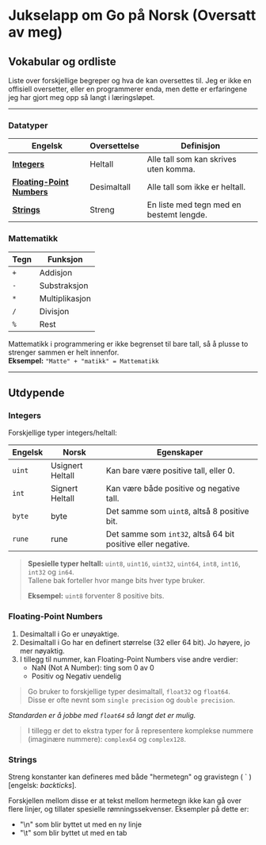 # Jukselapp om Go på Norsk (Oversatt av meg)

## Vokabular og ordliste

Liste over forskjellige begreper og hva de kan oversettes til. Jeg er ikke en offisiell oversetter, eller en programmerer enda, men dette er erfaringene jeg har gjort meg opp så langt i læringsløpet.

---

### Datatyper

| Engelsk | Oversettelse | Definisjon |
|---------|--------------|------------|
| **[Integers](#Integers)** | Heltall | Alle tall som kan skrives uten komma. |
| **[Floating-Point Numbers](#Floating-Point-Numbers)** | Desimaltall | Alle tall som ikke er heltall. |
| **[Strings](#Strings)** | Streng | En liste med tegn med en bestemt lengde. |

### Mattematikk

| Tegn | Funksjon |
|------|----------|
| `+` | Addisjon |
| `-` | Substraksjon |
| `*` | Multiplikasjon |
| `/` | Divisjon |
| `%` | Rest |
Mattematikk i programmering er ikke begrenset til bare tall, så å plusse to strenger sammen er helt innenfor.  
**Eksempel:** `"Matte" + "matikk" = Mattematikk`

---

## Utdypende

### Integers

Forskjellige typer integers/heltall:

| Engelsk | Norsk |Egenskaper |
|------|----------|-----------|
| `uint` | Usignert Heltall | Kan bare være positive tall, eller 0. |
| `int` | Signert Heltall | Kan være både positive og negative tall. |
| `byte` | byte | Det samme som `uint8`, altså 8 positive bit. |
| `rune` | rune | Det samme som `int32`, altså 64 bit positive eller negative. |

> **Spesielle typer heltall:** `uint8`, `uint16`, `uint32`, `uint64`, `int8`, `int16`, `int32` og `in64`.  
> Tallene bak forteller hvor mange bits hver type bruker.  
>
> **Eksempel:** `uint8` forventer 8 positive bits.

### Floating-Point Numbers

1. Desimaltall i Go er unøyaktige.
2. Desimaltall i Go har en definert størrelse (32 eller 64 bit). Jo høyere, jo mer nøyaktig.
3. I tillegg til nummer, kan Floating-Point Numbers vise andre verdier:
    * NaN (Not A Number): ting som 0 av 0
    * Positiv og Negativ uendelig

> Go bruker to forskjellige typer desimaltall, `float32` og `float64`.  
Disse er ofte nevnt som `single precision` og `double precision`.  

_Standarden er å jobbe med `float64` så langt det er mulig._
> I tillegg er det to ekstra typer for å representere komplekse nummere (imaginære nummere): `complex64` og `complex128`.

### Strings

Streng konstanter kan defineres med både "hermetegn" og gravistegn ( ` ) [engelsk: *backticks*].

Forskjellen mellom disse er at tekst mellom hermetegn ikke kan gå over flere linjer, og tillater spesielle rømningssekvenser. Eksempler på dette er:

* "\n" som blir byttet ut med en ny linje
* "\t" som blir byttet ut med en tab
